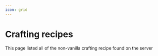 ```yaml
---
icon: grid
---
```


# Crafting recipes

This page listed all of the non-vanilla crafting recipe found on the server

